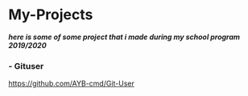 # My-Projects
***here is some of some project that i made during my school program 2019/2020***

### - Gituser ###
https://github.com/AYB-cmd/Git-User

